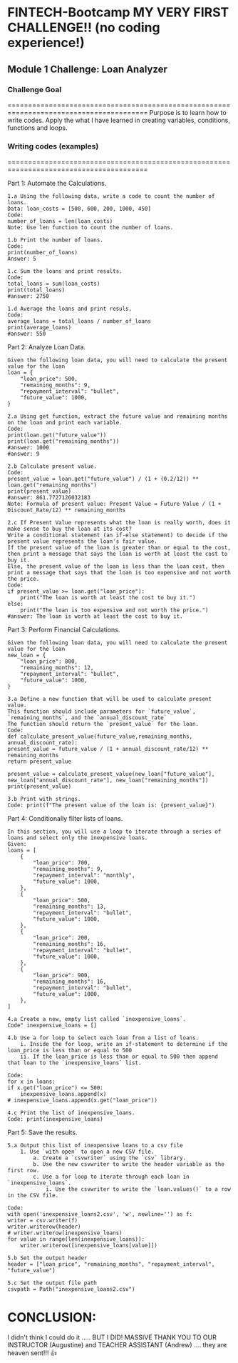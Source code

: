 # FINTECH-Bootcamp MY VERY FIRST CHALLENGE!! (no coding experience!)

## Module 1 Challenge: Loan Analyzer

### Challenge Goal 
========================================================================================
Purpose is to learn how to write codes.
Apply the what I have learned in creating variables, conditions, functions and loops.


### Writing codes (examples)
========================================================================================

Part 1: Automate the Calculations. 

    1.a Using the following data, write a code to count the number of loans.
    Data: loan_costs = [500, 600, 200, 1000, 450]
    Code: 
    number_of_loans = len(loan_costs)
    Note: Use len function to count the number of loans.

    1.b Print the number of loans.
    Code: 
    print(number_of_loans)
    Answer: 5
    
    1.c Sum the loans and print results.
    Code: 
    total_loans = sum(loan_costs)
    print(total_loans)
    #answer: 2750
    
    1.d Average the loans and print resuls.
    Code: 
    average_loans = total_loans / number_of_loans
    print(average_loans)
    #answer: 550

Part 2: Analyze Loan Data.

    Given the following loan data, you will need to calculate the present value for the loan
    loan = {
        "loan_price": 500,
        "remaining_months": 9,
        "repayment_interval": "bullet",
        "future_value": 1000,
    }

    2.a Using get function, extract the future value and remaining months on the loan and print each variable.
    Code: 
    print(loan.get("future_value"))
    print(loan.get("remaining_months"))
    #answer: 1000
    #answer: 9
    
    2.b Calculate present value.
    Code:
    present_value = loan.get("future_value") / (1 + (0.2/12)) ** loan.get("remaining_months")
    print(present_value)
    #answer: 861.7727126032183
    Note: Formula of present value: Present Value = Future Value / (1 + Discount_Rate/12) ** remaining_months

    2.c If Present Value represents what the loan is really worth, does it make sense to buy the loan at its cost?
    Write a conditional statement (an if-else statement) to decide if the present value represents the loan's fair value.
    If the present value of the loan is greater than or equal to the cost, then print a message that says the loan is worth at least the cost to buy it.
    Else, the present value of the loan is less than the loan cost, then print a message that says that the loan is too expensive and not worth the price.
    Code: 
    if present_value >= loan.get("loan_price"):
        print("The loan is worth at least the cost to buy it.")
    else:
        print("The loan is too expensive and not worth the price.")
    #answer: The loan is worth at least the cost to buy it.
      
Part 3: Perform Financial Calculations.

    Given the following loan data, you will need to calculate the present value for the loan
    new_loan = {
        "loan_price": 800,
        "remaining_months": 12,
        "repayment_interval": "bullet",
        "future_value": 1000,
    }

    3.a Define a new function that will be used to calculate present value.
    This function should include parameters for `future_value`, `remaining_months`, and the `annual_discount_rate`
    The function should return the `present_value` for the loan.
    Code:
    def calculate_present_value(future_value,remaining_months, annual_discount_rate):
    present_value = future_value / (1 + annual_discount_rate/12) ** remaining_months
    return present_value

    present_value = calculate_present_value(new_loan["future_value"], new_loan["annual_discount_rate"], new_loan["remaining_months"])
    print(present_value)

    3.b Print with strings.
    Code: print(f"The present value of the loan is: {present_value}")

Part 4: Conditionally filter lists of loans.

    In this section, you will use a loop to iterate through a series of loans and select only the inexpensive loans.
    Given:
    loans = [
        {
            "loan_price": 700,
            "remaining_months": 9,
            "repayment_interval": "monthly",
            "future_value": 1000,
        },
        {
            "loan_price": 500,
            "remaining_months": 13,
            "repayment_interval": "bullet",
            "future_value": 1000,
        },
        {
            "loan_price": 200,
            "remaining_months": 16,
            "repayment_interval": "bullet",
            "future_value": 1000,
        },
        {
            "loan_price": 900,
            "remaining_months": 16,
            "repayment_interval": "bullet",
            "future_value": 1000,
        },
    ]

    4.a Create a new, empty list called `inexpensive_loans`.
    Code" inexpensive_loans = []
    
    4.b Use a for loop to select each loan from a list of loans.
        i. Inside the for loop, write an if-statement to determine if the loan_price is less than or equal to 500
        ii. If the loan_price is less than or equal to 500 then append that loan to the `inexpensive_loans` list.
        
    Code: 
    for x in loans:
    if x.get("loan_price") <= 500:
        inexpensive_loans.append(x)
    # inexpensive_loans.append(x.get("loan_price"))
       
    4.c Print the list of inexpensive_loans.
    Code: print(inexpensive_loans)

Part 5: Save the results.

    5.a Output this list of inexpensive loans to a csv file
        1. Use `with open` to open a new CSV file.
            a. Create a `csvwriter` using the `csv` library.
            b. Use the new csvwriter to write the header variable as the first row.
            c. Use a for loop to iterate through each loan in `inexpensive_loans`.
                i. Use the csvwriter to write the `loan.values()` to a row in the CSV file.

    Code:
    with open('inexpensive_loans2.csv', 'w', newline='') as f:
    writer = csv.writer(f)
    writer.writerow(header)
    # writer.writerow(inexpensive_loans)
    for value in range(len(inexpensive_loans)):
        writer.writerow([inexpensive_loans[value]])

    5.b Set the output header
    header = ["loan_price", "remaining_months", "repayment_interval", "future_value"]

    5.c Set the output file path
    csvpath = Path("inexpensive_loans2.csv")


# CONCLUSION:

I didn't think I could do it ..... BUT I DID! 
MASSIVE THANK YOU TO OUR INSTRUCTOR (Augustine) and TEACHER ASSISTANT (Andrew) .... they are heaven sent!!! 👍
